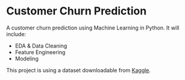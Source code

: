 # Customer Churn Prediction
A customer churn prediction using Machine Learning in Python.
It will include:
* EDA & Data Cleaning
* Feature Engineering
* Modeling

This project is using a dataset downloadable from [Kaggle](https://www.kaggle.com/datasets/blastchar/telco-customer-churn).
